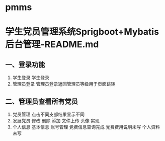 # pmms
# 学生党员管理系统Sprigboot+Mybatis后台管理-README.md
## 一、登录功能
1. 学生登录
学生登录
2. 管理员登录
管理员登录返回管理员等级用于页面跳转
## 二、管理员查看所有党员
1. 党员管理
点击不同支部结果显示不同 
2. 发展党员
修改 删除 添加 文件上传 头像 实现
3. 个人信息
基本信息 账号管理 党费信息查询完成
党费费用说明未写
个人资料未写